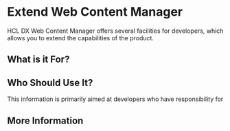 # Extend Web Content Manager

HCL DX Web Content Manager offers several facilities for developers, which allows you to extend the capabilities of the product.

## What is it For?



## Who Should Use It?

This information is primarily aimed at developers who have responsibility for 

## More Information